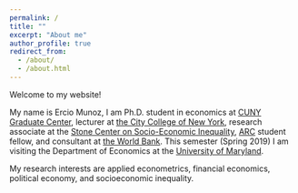 ```yaml
---
permalink: /
title: ""
excerpt: "About me"
author_profile: true
redirect_from: 
  - /about/
  - /about.html
---
```


Welcome to my website!

My name is Ercio Munoz, I am Ph.D. student in economics at [CUNY Graduate Center](https://gc.cuny.edu/Page-Elements/Academics-Research-Centers-Initiatives/Doctoral-Programs/Economics), lecturer at [the City College of New York](https://www.ccny.cuny.edu/), research associate at the [Stone Center on Socio-Economic Inequality](https://www.gc.cuny.edu/stonecenter), [ARC](https://www.gc.cuny.edu/Degrees-Research/Advanced-Research-Collaborative) student fellow, and consultant at [the World Bank](http://www.worldbank.org/en/about/unit/mti-gp). This semester (Spring 2019) I am visiting the Department of Economics at the [University of Maryland](https://www.econ.umd.edu/).

My research interests are applied econometrics, financial economics, political economy, and socioeconomic inequality.
